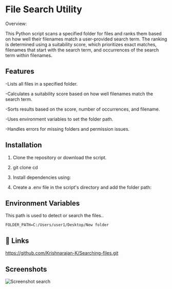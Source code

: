 
# File Search Utility

Overview:

This Python script scans a specified folder for files and ranks them based on how well their filenames match a user-provided search term. The ranking is determined using a suitability score, which prioritizes exact matches, filenames that start with the search term, and occurrences of the search term within filenames.


## Features

-Lists all files in a specified folder.

-Calculates a suitability score based on how well filenames match the search term.

-Sorts results based on the score, number of occurrences, and filename.

-Uses environment variables to set the folder path.

-Handles errors for missing folders and permission issues.


## Installation



 1. Clone the repository or    download the script.
 2. git clone <your-repo-url>
cd <your-repo-folder>



 3. Install dependencies using:

 4. Create a .env file in the script's directory and add the folder path:

    
## Environment Variables
 This path is used to detect or search the files..

` FOLDER_PATH=C:/Users/user1/Desktop/New folder  `


## 🔗 Links
https://github.com/Krishnarajan-K/Searching-files.git

## Screenshots








![Screenshot search](https://github.com/user-attachments/assets/780ca284-3de3-4d36-800d-85b272bdea8c)



